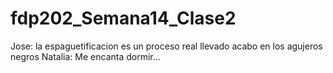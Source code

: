 # fdp202_Semana14_Clase2

Jose: la espaguetificacion es un proceso real llevado acabo en los agujeros negros
Natalia: Me encanta dormir...

